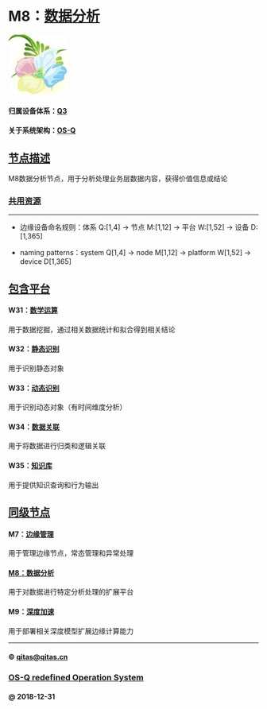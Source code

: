 ﻿# M8：[数据分析](https://github.com/OS-Q/M8) 

[![sites](OS-Q/OS-Q.png)](http://www.OS-Q.com)

#### 归属设备体系：[Q3](https://github.com/OS-Q/Q3)

#### 关于系统架构：[OS-Q](https://github.com/OS-Q/OS-Q)

## [节点描述](https://github.com/OS-Q/M8/wiki) 

M8数据分析节点，用于分析处理业务层数据内容，获得价值信息或结论

### [共用资源](https://github.com/OS-Q/M8/wiki/src) 


---

- 边缘设备命名规则：体系 Q:[1,4] -> 节点 M:[1,12] -> 平台 W:[1,52] -> 设备 D:[1,365]

- naming patterns：system Q[1,4] -> node M[1,12] -> platform W[1,52] -> device D[1,365]

## [包含平台](https://github.com/OS-Q/M8/wiki/index) 

#### W31：[数学运算](https://github.com/OS-Q/W31)

用于数据挖掘，通过相关数据统计和拟合得到相关结论

#### W32：[静态识别](https://github.com/OS-Q/W32)

用于识别静态对象

#### W33：[动态识别](https://github.com/OS-Q/W33)

用于识别动态对象（有时间维度分析）

#### W34：[数据关联](https://github.com/OS-Q/W34)

用于将数据进行归类和逻辑关联

#### W35：[知识库](https://github.com/OS-Q/W35)

用于提供知识查询和行为输出

## [同级节点](https://github.com/OS-Q/Q3/wiki/)


#### M7：[边缘管理](https://github.com/OS-Q/M7)

用于管理边缘节点，常态管理和异常处理
 
#### [M8：数据分析](https://github.com/OS-Q/M8) 

用于对数据进行特定分析处理的扩展平台

#### M9：[深度加速](https://github.com/OS-Q/M9)

用于部署相关深度模型扩展边缘计算能力


---

####  © qitas@qitas.cn
###  [OS-Q redefined Operation System](http://www.OS-Q.com)
####  @ 2018-12-31

